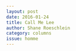 ```yaml
---
layout: post 
date: 2016-01-24
title: Call Me Lee
author: Shane Roeschlein
category: columns
issue: homme
---
```


